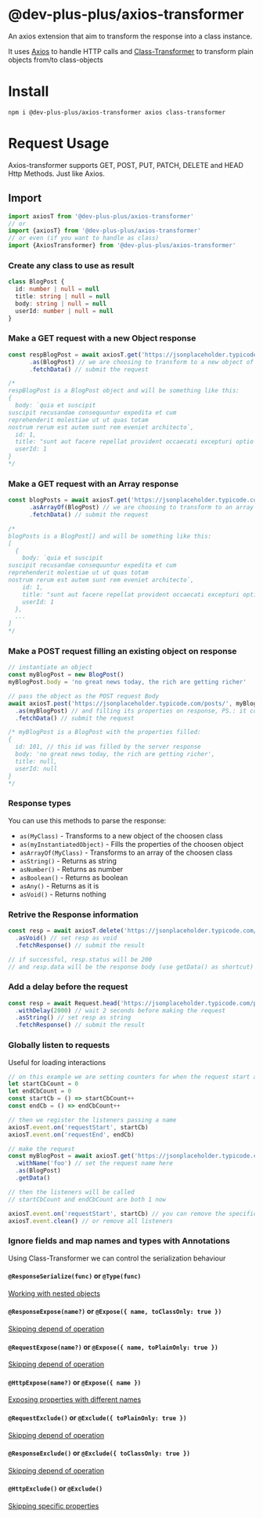 # @dev-plus-plus/axios-transformer

An axios extension that aim to transform the response into a class instance.

It uses [Axios](https://github.com/axios/axios) to handle HTTP calls and [Class-Transformer](https://github.com/typestack/class-transformer) to transform plain objects from/to class-objects

# Install
```
npm i @dev-plus-plus/axios-transformer axios class-transformer
```

# Request Usage
Axios-transformer supports GET, POST, PUT, PATCH, DELETE and HEAD Http Methods. Just like Axios.

## Import
```typescript
import axiosT from '@dev-plus-plus/axios-transformer'
// or
import {axiosT} from '@dev-plus-plus/axios-transformer'
// or even (if you want to handle as class)
import {AxiosTransformer} from '@dev-plus-plus/axios-transformer'
```

### Create any class to use as result
```typescript
class BlogPost {
  id: number | null = null
  title: string | null = null
  body: string | null = null
  userId: number | null = null
}
```

### Make a GET request with a new Object response
```typescript
const respBlogPost = await axiosT.get('https://jsonplaceholder.typicode.com/posts/1')
      .as(BlogPost) // we are choosing to transform to a new object of BlogPost class
      .fetchData() // submit the request

/*
respBlogPost is a BlogPost object and will be something like this:
{
  body: `quia et suscipit
suscipit recusandae consequuntur expedita et cum
reprehenderit molestiae ut ut quas totam
nostrum rerum est autem sunt rem eveniet architecto`,
  id: 1,
  title: "sunt aut facere repellat provident occaecati excepturi optio reprehenderit",
  userId: 1
}
*/
```

### Make a GET request with an Array response
```typescript
const blogPosts = await axiosT.get('https://jsonplaceholder.typicode.com/posts')
      .asArrayOf(BlogPost) // we are choosing to transform to an array of BlogPost
      .fetchData() // submit the request

/*
blogPosts is a BlogPost[] and will be something like this:
[
  {
    body: `quia et suscipit
suscipit recusandae consequuntur expedita et cum
reprehenderit molestiae ut ut quas totam
nostrum rerum est autem sunt rem eveniet architecto`,
    id: 1,
    title: "sunt aut facere repellat provident occaecati excepturi optio reprehenderit",
    userId: 1
  },
  ...
]
*/
```

### Make a POST request filling an existing object on response
```typescript
// instantiate an object
const myBlogPost = new BlogPost()
myBlogPost.body = 'no great news today, the rich are getting richer'

// pass the object as the POST request Body
await axiosT.post('https://jsonplaceholder.typicode.com/posts/', myBlogPost)
  .as(myBlogPost) // and filling its properties on response, PS.: it could be a different object
  .fetchData() // submit the request

/* myBlogPost is a BlogPost with the properties filled:
{
  id: 101, // this id was filled by the server response
  body: 'no great news today, the rich are getting richer',
  title: null,
  userId: null
}
*/
```

### Response types
You can use this methods to parse the response:
- `as(MyClass)` - Transforms to a new object of the choosen class
- `as(myInstantiatedObject)` - Fills the properties of the choosen object
- `asArrayOf(MyClass)` - Transforms to an array of the choosen class
- `asString()` - Returns as string
- `asNumber()` - Returns as number
- `asBoolean()` - Returns as boolean
- `asAny()` - Returns as it is
- `asVoid()` - Returns nothing

### Retrive the Response information
```typescript
const resp = await axiosT.delete('https://jsonplaceholder.typicode.com/posts/1')
  .asVoid() // set resp as void
  .fetchResponse() // submit the result

// if successful, resp.status will be 200
// and resp.data will be the response body (use getData() as shortcut)
```

### Add a delay before the request
```typescript
const resp = await Request.head('https://jsonplaceholder.typicode.com/posts/1')
  .withDelay(2000) // wait 2 seconds before making the request
  .asString() // set resp as string
  .fetchResponse() // submit the result
```

### Globally listen to requests
Useful for loading interactions
```typescript
// on this example we are setting counters for when the request start and end
let startCbCount = 0
let endCbCount = 0
const startCb = () => startCbCount++
const endCb = () => endCbCount++

// then we register the listeners passing a name
axiosT.event.on('requestStart', startCb)
axiosT.event.on('requestEnd', endCb)

// make the request
const myBlogPost = await axiosT.get('https://jsonplaceholder.typicode.com/posts/1')
  .withName('foo') // set the request name here
  .as(BlogPost)
  .getData()

// then the listeners will be called
// startCbCount and endCbCount are both 1 now

axiosT.event.on('requestStart', startCb) // you can remove the specific listener
axiosT.event.clean() // or remove all listeners
```

### Ignore fields and map names and types with Annotations
Using Class-Transformer we can control the serialization behaviour

#### `@ResponseSerialize(func)` or `@Type(func)`
[Working with nested objects](https://github.com/typestack/class-transformer#working-with-nested-objects)

#### `@ResponseExpose(name?)` or `@Expose({ name, toClassOnly: true })`
[Skipping depend of operation](https://github.com/typestack/class-transformer#skipping-depend-of-operation)

#### `@RequestExpose(name?)` or `@Expose({ name, toPlainOnly: true })`
[Skipping depend of operation](https://github.com/typestack/class-transformer#skipping-depend-of-operation)

#### `@HttpExpose(name?)` or `@Expose({ name })`
[Exposing properties with different names](https://github.com/typestack/class-transformer#exposing-properties-with-different-names)

#### `@RequestExclude()` or `@Exclude({ toPlainOnly: true })`
[Skipping depend of operation](https://github.com/typestack/class-transformer#skipping-depend-of-operation)

#### `@ResponseExclude()` or `@Exclude({ toClassOnly: true })`
[Skipping depend of operation](https://github.com/typestack/class-transformer#skipping-depend-of-operation)

#### `@HttpExclude()` or `@Exclude()`
[Skipping specific properties](https://github.com/typestack/class-transformer#skipping-specific-properties)